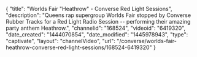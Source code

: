 {
    "title": "Worlds Fair \"Heathrow\" - Converse Red Light Sessions",
    "description": "Queens rap supergroup Worlds Fair stopped by Converse Rubber Tracks for a Red Light Radio Session -- performing their amazing party anthem Heathrow.",
    "channelid": "168524",
    "videoid": "6419320",
    "date_created": "1444070854",
    "date_modified": "1445978943",
    "type": "captivate",
    "layout": "channelVideo",
    "url": "\/converse\/worlds-fair-heathrow-converse-red-light-sessions\/168524-6419320"
}